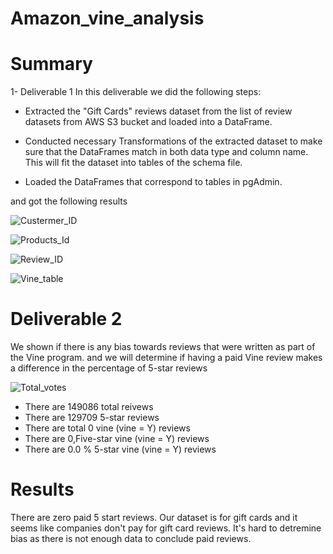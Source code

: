 # Amazon_vine_analysis

# Summary
1- Deliverable 1
In this deliverable we did the following steps:

- Extracted the "Gift Cards" reviews dataset from the list of review datasets from AWS S3 bucket and loaded into a DataFrame.

- Conducted necessary Transformations of the extracted dataset to make sure that the DataFrames match in both data type and column name. This will fit the dataset into tables of the schema file.

- Loaded the DataFrames that correspond to tables in pgAdmin.

and got the following results

![Custermer_ID](https://user-images.githubusercontent.com/53358476/204941274-0ab6a904-6a48-47b9-9255-14d4eb114632.PNG)


![Products_Id](https://user-images.githubusercontent.com/53358476/204941281-9e521a75-bb2a-44d1-babf-7de5d3cf72cc.PNG)


![Review_ID](https://user-images.githubusercontent.com/53358476/204941294-bee1d776-b48a-4e43-a80b-fc9770162d8a.PNG)


![Vine_table](https://user-images.githubusercontent.com/53358476/204941302-9d885e56-94de-46da-a228-d0a0b6c55f3a.PNG)

# Deliverable 2

 We shown if there is any bias towards reviews that were written as part of the Vine program. and we will determine if having a paid Vine review makes a difference in the percentage of 5-star reviews
 
 ![Total_votes](https://user-images.githubusercontent.com/53358476/204941595-bd6f3689-7fd0-4317-bac5-9149e99f951f.PNG)
 
- There are 149086 total reivews
- There are 129709 5-star reviews
- There are total 0 vine (vine = Y) reviews
- There are 0,Five-star vine (vine = Y) reviews
- There are 0.0 % 5-star vine (vine = Y) reviews

# Results
There are zero paid 5 start reviews. Our dataset is for gift cards and it seems like companies don't pay for gift card reviews.
It's hard to detremine bias as there is not enough data to conclude paid reviews.
